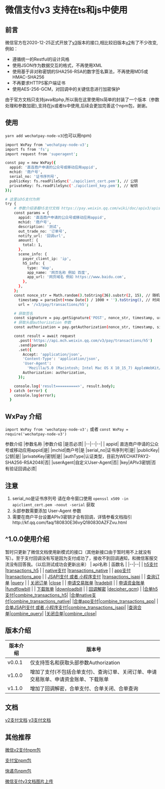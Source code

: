 # 微信支付v3 支持在ts和js中使用

## 前言
微信官方在2020-12-25正式开放了[v3](https://pay.weixin.qq.com/wiki/doc/apiv3/index.shtml)版本的接口,相比较旧版本[v2](https://pay.weixin.qq.com/wiki/doc/api/index.html)有了不少改变,例如：
* 遵循统一的Restful的设计风格
* 使用JSON作为数据交互的格式，不再使用XML
* 使用基于非对称密钥的SHA256-RSA的数字签名算法，不再使用MD5或HMAC-SHA256
* 不再要求HTTPS客户端证书
* 使用AES-256-GCM，对回调中的关键信息进行加密保护

由于官方文档只支持java和php,所以我在这里使用ts简单的封装了一个版本（参数处理和参数加密),支持在js或者ts中使用,后续会更加完善这个npm包，谢谢。

## 使用
`yarn add wechatpay-node-v3`(也可以用npm)

```bash
import WxPay from 'wechatpay-node-v3';
import fs from 'fs';
import request from 'superagent';

const pay = new WxPay({
  appid: '直连商户申请的公众号或移动应用appid',
  mchid: '商户号',
  serial_no: '证书序列号',
  publicKey: fs.readFileSync('./apiclient_cert.pem'), // 公钥
  privateKey: fs.readFileSync('./apiclient_key.pem'), // 秘钥
});

# 这里以h5支付为例
try {
    # 参数介绍请看h5支付文档 https://pay.weixin.qq.com/wiki/doc/apiv3/apis/chapter3_3_1.shtml
    const params = {
      appid: '直连商户申请的公众号或移动应用appid',
      mchid: '商户号',
      description: '测试',
      out_trade_no: '订单号',
      notify_url: '回调url',
      amount: {
        total: 1,
      },
      scene_info: {
        payer_client_ip: 'ip',
        h5_info: {
          type: 'Wap',
          app_name: '网页名称 例如 百度',
          app_url: '网页域名 例如 https://www.baidu.com',
        },
      },
    };
    const nonce_str = Math.random().toString(36).substr(2, 15), // 随机字符串
      timestamp = parseInt(+new Date() / 1000 + '').toString(), // 时间戳 秒
      url = '/v3/pay/transactions/h5';

    # 获取签名
    const signature = pay.getSignature('POST', nonce_str, timestamp, url, params); # 如果是get 请求 则不需要params 参数拼接在url上 例如 /v3/pay/transactions/id/12177525012014?mchid=1230000109
    # 获取头部authorization 参数
    const authorization = pay.getAuthorization(nonce_str, timestamp, signature);

    const result = await request
      .post('https://api.mch.weixin.qq.com/v3/pay/transactions/h5')
      .send(params)
      .set({
        Accept: 'application/json',
        'Content-Type': 'application/json',
        'User-Agent':
          'Mozilla/5.0 (Macintosh; Intel Mac OS X 10_15_7) AppleWebKit/537.36 (KHTML, like Gecko) Chrome/87.0.4280.88 Safari/537.36',
        Authorization: authorization,
      });

    console.log('result==========>', result.body);
  } catch (error) {
    console.log(error);
  }
```

## WxPay 介绍
`import WxPay from 'wechatpay-node-v3';` 或者 `const WxPay = require('wechatpay-node-v3')`

参数介绍
|参数名称  |参数介绍  |是否必须|
|--|--|--|
|  appid|   直连商户申请的公众号或移动应用appid|是|
|mchid|商户号|是
|serial_no|证书序列号|是|
|publicKey|公钥|是|
|privateKey|密钥|是|
|authType|认证类型，目前为WECHATPAY2-SHA256-RSA2048|否|
|userAgent|自定义User-Agent|否|
|key|APIv3密钥|否 有验证回调必须|

## 注意
1. serial_no是证书序列号 请在命令窗口使用 `openssl x509 -in apiclient_cert.pem -noout -serial` 获取
2. 头部参数需要添加 User-Agent 参数
3. 需要在商户平台设置APIv3密钥才会有回调，详情参看文档指引http://kf.qq.com/faq/180830E36vyQ180830AZFZvu.html

## ^1.0.0使用介绍
暂时只更新了微信文档使用新模式的接口（其他新接口由于暂时用不上就没有写）。至于支付回调没有写是因为支付成功了，接收不到回调通知，和微信客服交流没有回答我。（以后测试成功会更新出来）
| api名称 | 函数名 |
|--|--|
| [h5支付](https://pay.weixin.qq.com/wiki/doc/apiv3/apis/chapter3_3_1.shtml) |[transactions_h5](https://github.com/klover2/wechatpay-node-v3-ts/blob/master/docs/transactions_h5.md)  |
| [native支付](https://pay.weixin.qq.com/wiki/doc/apiv3/apis/chapter3_4_1.shtml) |[transactions_native](https://github.com/klover2/wechatpay-node-v3-ts/blob/master/docs/transactions_native.md)  |
| [app支付](https://pay.weixin.qq.com/wiki/doc/apiv3/apis/chapter3_2_1.shtml) |[transactions_app](https://github.com/klover2/wechatpay-node-v3-ts/blob/master/docs/transactions_app.md)  |
| [JSAPI支付 或者 小程序支付](https://pay.weixin.qq.com/wiki/doc/apiv3/apis/chapter3_1_1.shtml) |[transactions_jsapi](https://github.com/klover2/wechatpay-node-v3-ts/blob/master/docs/transactions_jsapi.md)  |
| [查询订单](https://pay.weixin.qq.com/wiki/doc/apiv3/apis/chapter3_1_1.shtml) |[query](https://github.com/klover2/wechatpay-node-v3-ts/blob/master/docs/query.md)  |
| [关闭订单](https://pay.weixin.qq.com/wiki/doc/apiv3/apis/chapter3_1_1.shtml) |[close](https://github.com/klover2/wechatpay-node-v3-ts/blob/master/docs/close.md)  |
| [申请交易账单](https://pay.weixin.qq.com/wiki/doc/apiv3/apis/chapter3_1_6.shtml) |[tradebill](https://github.com/klover2/wechatpay-node-v3-ts/blob/master/docs/tradebill.md)  |
| [申请资金账单](https://pay.weixin.qq.com/wiki/doc/apiv3/apis/chapter3_1_7.shtml) |[fundflowbill](https://github.com/klover2/wechatpay-node-v3-ts/blob/master/docs/fundflowbill.md)  |
| [下载账单](https://pay.weixin.qq.com/wiki/doc/apiv3/apis/chapter3_1_8.shtml) |[downloadbill](https://github.com/klover2/wechatpay-node-v3-ts/blob/master/docs/downloadbill.md)  |
| [回调解密](https://pay.weixin.qq.com/wiki/doc/apiv3/apis/chapter3_1_5.shtml) |[decipher_gcm](https://github.com/klover2/wechatpay-node-v3-ts/blob/master/docs/transactions_h5.md))  |
|[合单h5支付](https://pay.weixin.qq.com/wiki/doc/apiv3/apis/chapter5_1_2.shtml)|[combine_transactions_h5](https://github.com/klover2/wechatpay-node-v3-ts/blob/master/docs/combine.md)|
|[合单native支付](https://pay.weixin.qq.com/wiki/doc/apiv3/apis/chapter5_1_5.shtml)|[combine_transactions_native](https://github.com/klover2/wechatpay-node-v3-ts/blob/master/docs/combine.md)|
|[合单app支付](https://pay.weixin.qq.com/wiki/doc/apiv3/apis/chapter5_1_1.shtml)|[combine_transactions_app](https://github.com/klover2/wechatpay-node-v3-ts/blob/master/docs/combine.md)|
|[合单JSAPI支付 或者 小程序支付](https://pay.weixin.qq.com/wiki/doc/apiv3/apis/chapter5_1_3.shtml)|[combine_transactions_jsapi](https://github.com/klover2/wechatpay-node-v3-ts/blob/master/docs/combine.md)|
|[查询合单](https://pay.weixin.qq.com/wiki/doc/apiv3/apis/chapter5_1_11.shtml)|[combine_query](https://github.com/klover2/wechatpay-node-v3-ts/blob/master/docs/combine.md)|
|[关闭合单](https://pay.weixin.qq.com/wiki/doc/apiv3/apis/chapter5_1_12.shtml)|[combine_close](https://github.com/klover2/wechatpay-node-v3-ts/blob/master/docs/combine.md)|



## 版本介绍
| 版本介绍 |版本号  |
|--|--|
| v0.0.1 | 仅支持签名和获取头部参数Authorization |
|v1.0.0|增加了支付(不包括合单支付)、查询订单、关闭订单、申请交易账单、申请资金账单、下载账单|
|v1.1.0|增加了回调解密，合单支付、合单关闭、合单查询|

## 文档
[v2支付文档](https://pay.weixin.qq.com/wiki/doc/api/index.html)
[v3支付文档](https://pay.weixin.qq.com/wiki/doc/apiv3/index.shtml)

## 其他推荐
[微信v2支付npm包](https://www.npmjs.com/package/node-wxpay3)

[支付宝npm包](https://www.npmjs.com/package/node-alipay1)

[快递鸟npm包](https://www.npmjs.com/package/node-kdniao)

[微信支付v3文档图片上传](https://blog.csdn.net/weixin_43110609/article/details/112318118)
